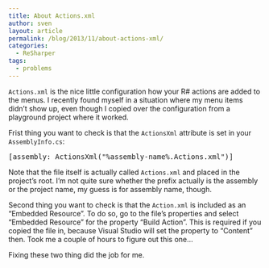 ```yaml
---
title: About Actions.xml
author: sven
layout: article
permalink: /blog/2013/11/about-actions-xml/
categories:
  - ReSharper
tags:
  - problems
---
```

`Actions.xml` is the nice little configuration how your R# actions are added to the menus. I recently found myself in a situation where my menu items didn&#8217;t show up, even though I copied over the configuration from a playground project where it worked.

Frist thing you want to check is that the `ActionsXml` attribute is set in your `AssemblyInfo.cs`:

<pre class="brush: csharp; title: ; notranslate" title="">[assembly: ActionsXml("%assembly-name%.Actions.xml")]</pre>

Note that the file itself is actually called `Actions.xml` and placed in the project&#8217;s root. I&#8217;m not quite sure whether the prefix actually is the assembly or the project name, my guess is for assembly name, though.

Second thing you want to check is that the `Action.xml` is included as an &#8220;Embedded Resource&#8221;. To do so, go to the file&#8217;s properties and select &#8220;Embedded Resource&#8221; for the property &#8220;Build Action&#8221;. This is required if you copied the file in, because Visual Studio will set the property to &#8220;Content&#8221; then. Took me a couple of hours to figure out this one&#8230;

Fixing these two thing did the job for me.